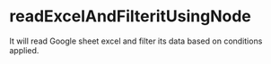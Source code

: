 # readExcelAndFilteritUsingNode
It will read Google sheet excel and filter its data based on conditions applied.
